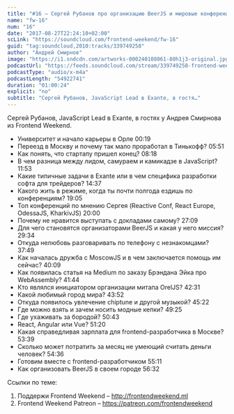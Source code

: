 ```yaml
---
title: "#16 – Сергей Рубанов про организацию BeerJS и мировые конференции"
name: "fw-16"
num: "16"
date: "2017-08-27T22:24:10+02:00"
scLink: "https://soundcloud.com/frontend-weekend/fw-16"
guid: "tag:soundcloud,2010:tracks/339749258"
author: "Андрей Смирнов"
image: "https://i1.sndcdn.com/artworks-000240108061-80h1j3-original.jpg"
podcastUrl: "https://feeds.soundcloud.com/stream/339749258-frontend-weekend-fw-16.m4a"
podcastType: "audio/x-m4a"
podcastLength: "54922741"
duration: "01:00:24"
explicit: "no"
subtitle: "Сергей Рубанов, JavaScript Lead в Exante, в гостя…"
---
```

Сергей Рубанов, JavaScript Lead в Exante, в гостях у Андрея Смирнова из Frontend Weekend.

- Университет и начало карьеры в Орле 00:19
- Переезд в Москву и почему так мало проработал в Тинькофф? 05:51
- Как понять, что стартапу пришел конец? 08:18
- В чем разница между лидом, самураем и камикадзе в JavaScript? 11:53
- Какие типичные задачи в Exante или в чем специфика разработки софта для трейдеров? 14:37
- Какого жить в режиме, когда ты почти полгода ездишь по конференциям? 19:05
- Топ конференций по мнению Сергея (Reactive Conf, React Europe, OdessaJS, KharkivJS) 20:00
- Почему не нравится выступать с докладами самому? 27:09
- Для чего становятся организаторами BeerJS и какая у него миссия? 29:34
- Откуда нелюбовь разговаривать по телефону с незнакомцами? 37:49
- Как началась дружба с MoscowJS и в чем заключается помощь им сейчас? 40:09
- Как появилась статья на Medium по заказу Брэндана Эйка про WebAssembly? 41:44
- Кто являлся инициатором организации митапа OrelJS? 42:31
- Какой любимый город мира? 43:52
- Откуда появилось увлечение chiptune и другой музыкой? 45:22
- Где можно взять и зачем носить модные кепки? 49:25
- Где ухаживать за бородой? 50:43
- React, Angular или Vue? 51:20
- Какая справедливая зарплата для frontend-разработчика в Москве? 53:39
- Сколько может потратить за месяц не умеющий считать деньги человек? 54:36
- Готовим вместе с frontend-разработчиком 55:11
- Как организовать BeerJS в своем городе 56:32

Ссылки по теме:
1) Поддержи Frontend Weekend – http://frontendweekend.ml
2) Frontend Weekend Patreon – https://patreon.com/frontendweekend